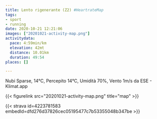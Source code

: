```yaml
---
title: Lento rigenerante (Z2) #HeartrateMap
tags:
- sport
- running
date: 2020-10-21 12:21:06
images: ["20201021-activity-map.png"]
activitydata:
  pace: 4:59min/km
  elevation: 42mt
  distance: 10.01km
  duration: 49:54
places: []

---
```


Nubi Sparse, 14°C, Percepito 14°C, Umidità 70%, Vento 1m/s da ESE - Klimat.app



{{< figurelink src="20201021-activity-map.png" title="map" >}}


{{< strava id=4223781583 embedId=dfd276d37826cec05195477c7b53355048b347be >}}
